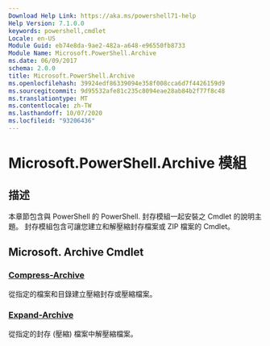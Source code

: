```yaml
---
Download Help Link: https://aka.ms/powershell71-help
Help Version: 7.1.0.0
keywords: powershell,cmdlet
Locale: en-US
Module Guid: eb74e8da-9ae2-482a-a648-e96550fb8733
Module Name: Microsoft.PowerShell.Archive
ms.date: 06/09/2017
schema: 2.0.0
title: Microsoft.PowerShell.Archive
ms.openlocfilehash: 39924edf86339094e358f008cca6d7f4426159d9
ms.sourcegitcommit: 9d95532afe81c235c8094eae28ab84b2f77f8c48
ms.translationtype: MT
ms.contentlocale: zh-TW
ms.lasthandoff: 10/07/2020
ms.locfileid: "93206436"
---
```

# Microsoft.PowerShell.Archive 模組

## 描述

本章節包含與 PowerShell 的 PowerShell. 封存模組一起安裝之 Cmdlet 的說明主題。 封存模組包含可讓您建立和解壓縮封存檔案或 ZIP 檔案的 Cmdlet。

## Microsoft. Archive Cmdlet

### [Compress-Archive](Compress-Archive.md)
從指定的檔案和目錄建立壓縮封存或壓縮檔案。

### [Expand-Archive](Expand-Archive.md)
從指定的封存 (壓縮) 檔案中解壓縮檔案。

